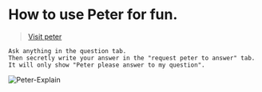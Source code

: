 # How to use Peter for fun.
> [Visit peter](https://peter-answer.vercel.app/)

```
Ask anything in the question tab.
Then secretly write your answer in the "request peter to answer" tab.
It will only show "Peter please answer to my question".
```
![Peter-Explain](https://github.com/ashish11011/Peter-answer/assets/75682893/28cead2f-20d0-424c-be58-5ae94c94930a)
